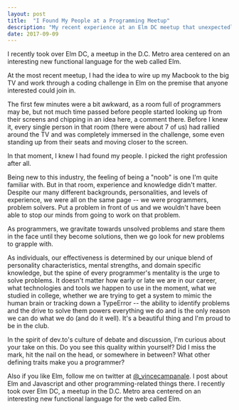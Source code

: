 ```yaml
---
layout: post
title:  "I Found My People at a Programming Meetup" 
description: "My recent experience at an Elm DC meetup that unexpectedly resulted in a few feels." 
date: 2017-09-09
---
```


I recently took over Elm DC, a meetup in the D.C. Metro area centered on an interesting new functional language for the web called Elm.

At the most recent meetup, I had the idea to wire up my Macbook to the big TV and work through a coding challenge in Elm on the premise that anyone interested could join in.

The first few minutes were a bit awkward, as a room full of programmers may be, but not much time passed before people started looking up from their screens and chipping in an idea here, a comment there. Before I knew it, every single person in that room (there were about 7 of us) had rallied around the TV and was completely immersed in the challenge, some even standing up from their seats and moving closer to the screen.

In that moment, I knew I had found my people. I picked the right profession after all. 

Being new to this industry, the feeling of being a "noob" is one I'm quite familiar with. But in that room, experience and knowledge didn't matter. Despite our many different backgrounds, personalities, and levels of experience, we were all on the same page -- we were programmers, problem solvers. Put a problem in front of us and we wouldn't have been able to stop our minds from going to work on that problem. 

As programmers, we gravitate towards unsolved problems and stare them in the face until they become solutions, then we go look for new problems to grapple with.

As individuals, our effectiveness is determined by our unique blend of personality characteristics, mental strengths, and domain specific knowledge, but the spine of every programmer's mentality is the urge to solve problems. It doesn't matter how early or late we are in our career, what technologies and tools we happen to use in the moment, what we studied in college, whether we are trying to get a system to mimic the human brain or tracking down a TypeError -- the ability to identify problems and the drive to solve them powers everything we do and is the only reason we can do what we do (and do it well). It's a beautiful thing and I'm proud to be in the club.

In the spirit of dev.to's culture of debate and discussion, I'm curious about your take on this. Do you see this quality within yourself? Did I miss the mark, hit the nail on the head, or somewhere in between? What other defining traits make you a programmer?



Also if you like Elm, follow me on twitter at [@_vincecampanale](https://twitter.com/_vincecampanale). I post about Elm and Javascript and other programming-related things there.
I recently took over Elm DC, a meetup in the D.C. Metro area centered on an interesting new functional language for the web called Elm.

